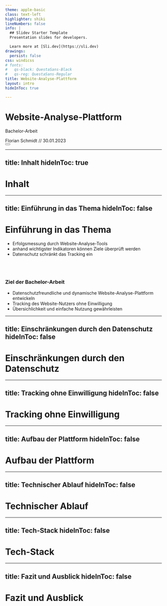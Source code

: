 ```yaml
---
theme: apple-basic
class: text-left
highlighter: shiki
lineNumbers: false
info: |
  ## Slidev Starter Template
  Presentation slides for developers.

  Learn more at [Sli.dev](https://sli.dev)
drawings:
  persist: false
css: windicss
# fonts:
#   qs-black: QuestaSans-Black
#   qs-reg: QuestaSans-Regular
title: Website-Analyse-Plattform
layout: intro
hideInToc: true

---
```


# Website-Analyse-Plattform
Bachelor-Arbeit 


<div class="absolute bottom-10">
  <span class="font-700">
    Florian Schmidt // 30.01.2023
  </span>
</div>

<!-- <div class="pt-12">
  <span @click="$slidev.nav.next" class="px-2 py-1 rounded cursor-pointer" hover="bg-white bg-opacity-10">
    Press Space for next page <carbon:arrow-right class="inline"/>
  </span>
</div> -->

<div class="abs-br m-6 flex gap-2">
  <button @click="$slidev.nav.openInEditor()" title="Open in Editor" class="text-xl icon-btn opacity-50 !border-none !hover:text-white">
    <carbon:edit />
  </button>
  <a href="https://github.com/slidevjs/slidev" target="_blank" alt="GitHub"
    class="text-xl icon-btn opacity-50 !border-none !hover:text-white">
    <carbon-logo-github />
  </a>
</div>

<!--
The last comment block of each slide will be treated as slide notes. It will be visible and editable in Presenter Mode along with the slide. [Read more in the docs](https://sli.dev/guide/syntax.html#notes)
-->
<style>
h1 {
  @apply font-regular
}  
</style>

---
title: Inhalt
hideInToc: true
---
# Inhalt 
<Toc listClass="list-disc" />

<!--
You can have `style` tag in markdown to override the style for the current page.
Learn more: https://sli.dev/guide/syntax#embedded-styles
-->

<!--
Here is another comment.
-->

---
title: Einführung in das Thema
hideInToc: false
---
# Einführung in das Thema

- Erfolgsmessung durch Website-Analyse-Tools
- anhand wichtigster Indikatoren können Ziele überprüft werden
- Datenschutz schränkt das Tracking ein
<br/>
<br/>

### Ziel der Bachelor-Arbeit

- Datenschutzfreundliche und dynamische Website-Analyse-Plattform entwickeln
- Tracking des Website-Nutzers ohne Einwilligung 
- Übersichlichkeit und einfache Nutzung gewährleisten
<!-- https://sli.dev/guide/animations.html#click-animations -->

---
title: Einschränkungen durch den Datenschutz
hideInToc: false
---
# Einschränkungen durch den Datenschutz
---
title: Tracking ohne Einwilligung
hideInToc: false
---
# Tracking ohne Einwilligung
---
title: Aufbau der Plattform
hideInToc: false
---
# Aufbau der Plattform
---
title: Technischer Ablauf
hideInToc: false
---
# Technischer Ablauf
---
title: Tech-Stack
hideInToc: false
---
# Tech-Stack
---
title: Fazit und Ausblick
hideInToc: false
---
# Fazit und Ausblick



